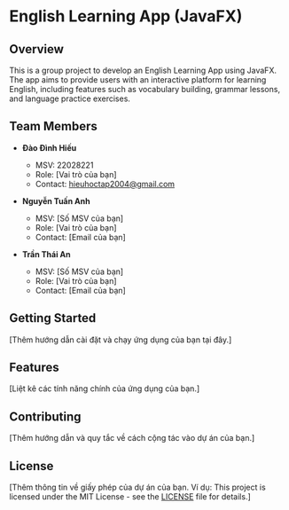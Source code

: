 # English Learning App (JavaFX)

## Overview
This is a group project to develop an English Learning App using JavaFX. The app aims to provide users with an interactive platform for learning English, including features such as vocabulary building, grammar lessons, and language practice exercises.

## Team Members
- **Đào Đình Hiếu**
  - MSV: 22028221
  - Role: [Vai trò của bạn]
  - Contact: hieuhoctap2004@gmail.com

- **Nguyễn Tuấn Anh**
  - MSV: [Số MSV của bạn]
  - Role: [Vai trò của bạn]
  - Contact: [Email của bạn]

- **Trần Thái An**
  - MSV: [Số MSV của bạn]
  - Role: [Vai trò của bạn]
  - Contact: [Email của bạn]

## Getting Started
[Thêm hướng dẫn cài đặt và chạy ứng dụng của bạn tại đây.]

## Features
[Liệt kê các tính năng chính của ứng dụng của bạn.]

## Contributing
[Thêm hướng dẫn và quy tắc về cách cộng tác vào dự án của bạn.]

## License
[Thêm thông tin về giấy phép của dự án của bạn. Ví dụ: This project is licensed under the MIT License - see the [LICENSE](LICENSE) file for details.]
